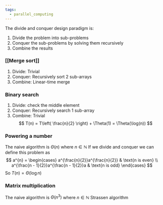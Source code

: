 ```yaml
---
tags:
  - parallel_computing
---
```

The divide and conquer design paradigm is:
1) Divide the problem into sub-problems
2) Conquer the sub-problems by solving them recursively
3) Combine the results
### [[Merge sort]]

1) Divide: Trivial
2) Conquer: Recursively sort $2$ sub-arrays
3) Combine: Linear-time merge
### Binary search

1) Divide: check the middle element
2) Conquer: Recursively search $1$ sub-array
3) Combine: Trivial
$$
T(n) = T\left( \frac{n}{2} \right) + \Theta(1) = \Theta(\log(n))
$$
### Powering a number

The naive algorithm is $\Theta(n)$ where $n \in \mathbb N$
If we divide and conquer we can define this problem as
$$
a^{n} = \begin{cases}
a^{\frac{n}{2}}a^{\frac{n}{2}}  & \text{n is even} \\
a^{\frac{n - 1}{2}}a^{\frac{n - 1}{2}}a  & \text{n is odd}
\end{cases}
$$
So $T(n) = \Theta(\log n)$
### Matrix multiplication

The naive algorithm is $\Theta(n^{3})$ where $n \in \mathbb N$
Strassen algorithm